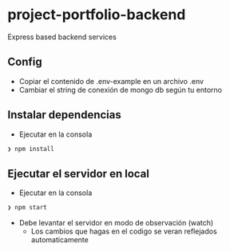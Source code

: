 # project-portfolio-backend

Express based backend services

## Config

- Copiar el contenido de .env-example en un archivo .env
- Cambiar el string de conexión de mongo db según tu entorno

## Instalar dependencias

- Ejecutar en la consola

```sh
❯ npm install
```

## Ejecutar el servidor en local

- Ejecutar en la consola

```sh
❯ npm start
```

- Debe levantar el servidor en modo de observación (watch)
  - Los cambios que hagas en el codigo se veran reflejados automaticamente
